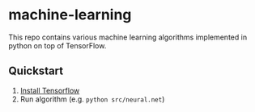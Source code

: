# machine-learning

This repo contains various machine learning algorithms implemented in python on top of TensorFlow.

## Quickstart

1. [Install Tensorflow](https://www.tensorflow.org/versions/r0.10/get_started/os_setup.html)
2. Run algorithm (e.g. `python src/neural.net`)
